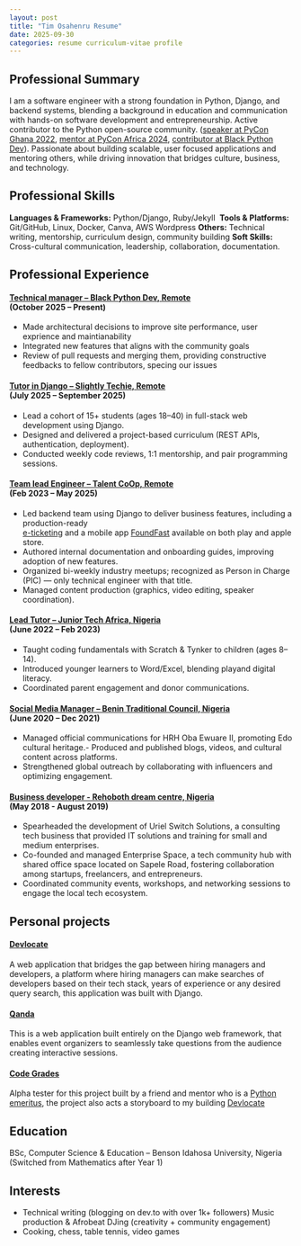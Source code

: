 ```yaml
---
layout: post
title: "Tim Osahenru Resume" 
date: 2025-09-30
categories: resume curriculum-vitae profile
---
```

## Professional Summary
I am a software engineer with a strong foundation in Python, Django, and backend systems, blending a background in education and communication with hands-on software development and entrepreneurship. Active contributor to the Python open-source community. (<a href="https://gh.pycon.org/speakers/tim">speaker at PyCon Ghana 2022</a>, <a href="https://talentcoop.io/talent-co-op-at-pycon-africa/">mentor at PyCon Africa 2024</a>, <a href="https://github.com/BlackPythonDevs/blackpythondevs.github.io/graphs/contributors"> contributor at Black Python Dev</a>). Passionate about building scalable, user focused applications and mentoring others, while driving innovation that bridges culture, business, and technology.

## Professional Skills
**Languages & Frameworks:** Python/Django, Ruby/Jekyll  ​
**Tools & Platforms:** Git/GitHub, Linux, Docker, Canva, AWS
Wordpress​ **Others:** Technical writing, mentorship, curriculum design,
community building​ **Soft Skills:** Cross-cultural communication, leadership,
collaboration, documentation.

## Professional Experience
#### <a href="">​Technical manager – Black Python Dev, Remote​</a> <br>(October 2025 – Present)
- Made architectural decisions to improve site performance, user exprience and maintianability
- Integrated new features that aligns with the community goals
- Review of pull requests and merging them, providing constructive feedbacks to fellow contributors, specing our issues

#### <a href="">​Tutor in Django – Slightly Techie, Remote​</a> <br>(July 2025 – September 2025)
- Lead a cohort of 15+ students (ages 18–40) in full-stack web
development using Django.
- Designed and delivered a project-based
curriculum (REST
APIs, authentication, deployment).
- Conducted weekly code reviews, 1:1 mentorship, and pair
programming sessions.

#### <a href="">​Team lead Engineer – Talent CoOp, Remote​</a> <br>(Feb 2023 – May 2025)
- Led backend team using Django to deliver business
features, including a production-ready <a href="https://www.e-tkets.com/"> <br>e-ticketing</a> and a mobile app <a href ="https://foundfast.io/">FoundFast</a> available on both play and apple store.
- Authored internal documentation and onboarding guides,
improving adoption of new features.
- Organized bi-weekly industry meetups; recognized as
Person in Charge (PIC) — only technical engineer with that
title.
- Managed content production (graphics, video editing,
speaker coordination).

#### <a href="https://www.linkedin.com/company/junior-tech-africa/posts/?feedView=all">​Lead Tutor – Junior Tech Africa, Nigeria​</a> <br>(June 2022 – Feb 2023)
- Taught coding fundamentals with Scratch & Tynker to
children (ages 8–14).
- Introduced younger learners to Word/Excel, blending playand digital literacy.
- Coordinated parent engagement and donor
communications.

#### <a href="">Social Media Manager – Benin Traditional Council, Nigeria​</a> <br>(June 2020 – Dec 2021)
- Managed official communications for HRH Oba Ewuare II,
promoting Edo cultural heritage.- Produced and published blogs,
videos, and cultural content
across platforms.
- Strengthened global outreach by collaborating with
influencers and optimizing engagement.

#### <a href="">Business developer - Rehoboth dream centre, Nigeria</a> <br>(May 2018 - August 2019)
-  Spearheaded the development of Uriel Switch Solutions, a consulting
tech business that provided IT solutions and training for small and
medium enterprises.
-  Co-founded and managed Enterprise Space, a tech community hub
with shared office space located on Sapele Road, fostering collaboration
among startups, freelancers, and entrepreneurs.
- Coordinated community events, workshops, and networking sessions to
engage the local tech ecosystem.

## Personal projects
#### <a href="https://github.com/TimOsahenru/dev-locate">Devlocate</a>
A web application that bridges the gap between hiring managers and
developers, a platform where hiring managers can make searches of
developers based on their tech stack, years of experience or any desired
query search, this application was built with Django.

#### <a href="https://github.com/TimOsahenru/qanda">Qanda</a><br>
This is a web application built entirely on the Django web
framework, that enables event organizers to seamlessly take
questions from the audience creating interactive sessions.

#### <a href="https://www.codegrades.com/user/tim/python2023/grade6/">Code Grades</a>
Alpha tester for this project built by a friend and mentor who is a <a href="https://ntoll.org/">Python emeritus</a>, the project also acts a storyboard to my building <a href="https://github.com/TimOsahenru/dev-locate"> Devlocate</a>
## Education
BSc, Computer Science & Education – Benson Idahosa
University, Nigeria (Switched from Mathematics after Year 1)

## Interests
- Technical writing (blogging on dev.to with over 1k+
followers) Music production & Afrobeat DJing (creativity +
community engagement)
- Cooking, ​chess, table tennis, video games